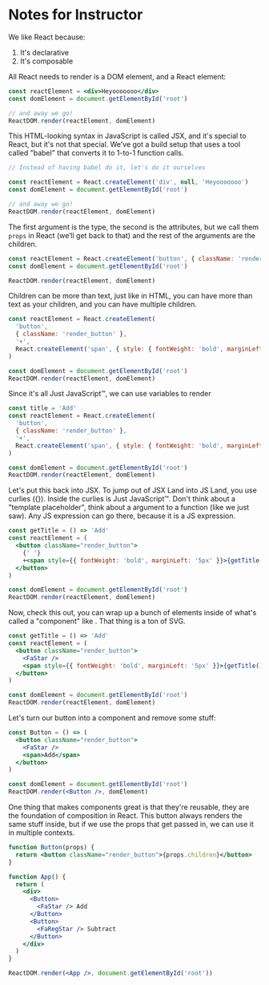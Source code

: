 # Notes for Instructor

We like React because:

1. It's declarative
2. It's composable

All React needs to render is a DOM element, and a React element:

```jsx
const reactElement = <div>Heyooooooo</div>
const domElement = document.getElementById('root')

// and away we go!
ReactDOM.render(reactElement, domElement)
```

This HTML-looking syntax in JavaScript is called JSX, and it's special to React, but it's not that special. We’ve got a build setup that uses a tool called "babel" that converts it to 1-to-1 function calls.

```jsx
// Instead of having babel do it, let's do it ourselves

const reactElement = React.createElement('div', null, 'Heyooooooo')
const domElement = document.getElementById('root')

// and away we go!
ReactDOM.render(reactElement, domElement)
```

The first argument is the type, the second is the attributes, but we call them `props` in React (we’ll get back to that) and the rest of the arguments are the children.

```jsx
const reactElement = React.createElement('button', { className: 'render_button' }, '+')
const domElement = document.getElementById('root')

ReactDOM.render(reactElement, domElement)
```

Children can be more than text, just like in HTML, you can have more than text as your children, and you can have multiple children.

```jsx
const reactElement = React.createElement(
  'button',
  { className: 'render_button' },
  '+',
  React.createElement('span', { style: { fontWeight: 'bold', marginLeft: '5px' } }, 'Add')
)

const domElement = document.getElementById('root')
ReactDOM.render(reactElement, domElement)
```

Since it's all Just JavaScript™, we can use variables to render

```jsx
const title = 'Add'
const reactElement = React.createElement(
  'button',
  { className: 'render_button' },
  '+',
  React.createElement('span', { style: { fontWeight: 'bold', marginLeft: '5px' } }, title)
)

const domElement = document.getElementById('root')
ReactDOM.render(reactElement, domElement)
```

Let's put this back into JSX. To jump out of JSX Land into JS Land, you use curlies ({}). Inside the curlies is Just JavaScript™. Don't think about a "template placeholder", think about a argument to a function (like we just saw). Any JS expression can go there, because it is a JS expression.

```jsx
const getTitle = () => 'Add'
const reactElement = (
  <button className="render_button">
    {' '}
    +<span style={{ fontWeight: 'bold', marginLeft: '5px' }}>{getTitle()}</span>
  </button>
)

const domElement = document.getElementById('root')
ReactDOM.render(reactElement, domElement)
```

Now, check this out, you can wrap up a bunch of elements inside of what's called a "component" like <FaStar/>. That thing is a ton of SVG.

```jsx
const getTitle = () => 'Add'
const reactElement = (
  <button className="render_button">
    <FaStar />
    <span style={{ fontWeight: 'bold', marginLeft: '5px' }}>{getTitle()}</span>
  </button>
)

const domElement = document.getElementById('root')
ReactDOM.render(reactElement, domElement)
```

Let's turn our button into a component and remove some stuff:

```jsx
const Button = () => (
  <button className="render_button">
    <FaStar />
    <span>Add</span>
  </button>
)

const domElement = document.getElementById('root')
ReactDOM.render(<Button />, domElement)
```

One thing that makes components great is that they're reusable, they are the foundation of composition in React. This button always renders the same stuff inside, but if we use the props that get passed in, we can use it in multiple contexts.

```jsx
function Button(props) {
  return <button className="render_button">{props.children}</button>
}

function App() {
  return (
    <div>
      <Button>
        <FaStar /> Add
      </Button>
      <Button>
        <FaRegStar /> Subtract
      </Button>
    </div>
  )
}

ReactDOM.render(<App />, document.getElementById('root'))
```

